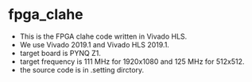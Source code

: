 # fpga_clahe

- This is the FPGA clahe code written in Vivado HLS.
- We use Vivado 2019.1 and Vivado HLS 2019.1. 
- target board is PYNQ Z1.
- target frequency is 111 MHz for 1920x1080 and 125 MHz for 512x512.
- the source code is in .setting dirctory.
